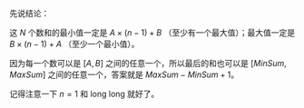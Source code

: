 先说结论：

这 $N$ 个数和的最小值一定是 $A \times (n-1)+B$ （至少有一个最大值）；最大值一定是 $B \times (n-1)+A$ （至少一个最小值）。

因为每一个数可以是 $[A,B]$ 之间的任意一个，所以最后的和也可以是 $[MinSum,MaxSum]$ 之间的任意一个，答案就是 $MaxSum-MinSum+1$。

记得注意一下 $n=1$ 和 long long 就好了。